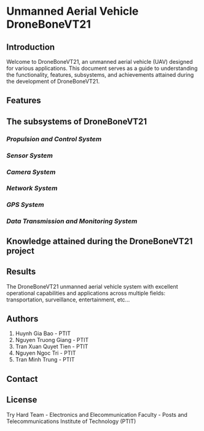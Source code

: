 # **Unmanned Aerial Vehicle DroneBoneVT21**

## **Introduction**

Welcome to DroneBoneVT21, an unmanned aerial vehicle (UAV) designed for various applications. This document serves as a guide to understanding the functionality, features, subsystems, and achievements attained during the development of DroneBoneVT21.

## **Features**

## **The subsystems of DroneBoneVT21**

### ***Propulsion and Control System***

### ***Sensor System***

### ***Camera System***

### ***Network System***

### ***GPS System***

### ***Data Transmission and Monitoring System***

## **Knowledge attained during the DroneBoneVT21 project**

## **Results**

The DroneBoneVT21 unmanned aerial vehicle system with excellent operational capabilities and applications across multiple fields: transportation, surveillance, entertainment, etc...

## **Authors**

1. Huynh Gia Bao        - PTIT
2. Nguyen Truong Giang  - PTIT
3. Tran Xuan Quyet Tien - PTIT
4. Nguyen Ngoc Tri      - PTIT
5. Tran Minh Trung      - PTIT

## **Contact**

## **License**

Try Hard Team - Electronics and Elecommunication Faculty - Posts and Telecommunications Institute of Technology (PTIT)